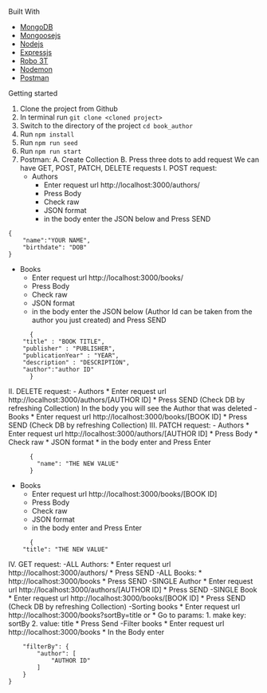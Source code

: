 Built With
* [MongoDB](https://www.mongodb.com/)
* [Mongoosejs](https://mongoosejs.com/)
* [Nodejs](https://nodejs.org/en/)
* [Expressjs](https://expressjs.com/)
* [Robo 3T](https://robomongo.org/)
* [Nodemon](https://nodemon.io/)
* [Postman](https://www.postman.com/)

Getting started

1. Clone the project from Github
2. In terminal run 
```git clone <cloned project>```
3. Switch to the directory of the project
```cd book_author```
4. Run 
```npm install```
5. Run 
```npm run seed```
6. Run 
```npm run start```
7. Postman:
 A. Create Collection
 B. Press three dots to add request
 We can have GET, POST, PATCH, DELETE requests
 I. POST request:
   - Authors
      * Enter request url http://localhost:3000/authors/
      * Press Body
      * Check raw
      * JSON format
      * in the body enter the JSON below and Press SEND
```
{
    "name":"YOUR NAME",
    "birthdate": "DOB"
}
```
   - Books
      * Enter request url http://localhost:3000/books/
      * Press Body
      * Check raw
      * JSON format
      * in the body enter the JSON below (Author Id can be taken from the author you just created) and Press SEND
```
      {
    "title" : "BOOK TITLE",
    "publisher" : "PUBLISHER",
    "publicationYear" : "YEAR",
    "description" : "DESCRIPTION",
    "author":"author ID"    
      }
```      
  II. DELETE request:
    - Authors
      * Enter request url http://localhost:3000/authors/[AUTHOR ID]
      * Press SEND
      (Check DB by refreshing Collection)
      In the body you will see the Author that was deleted
    - Books
      * Enter request url http://localhost:3000/books/[BOOK ID]
      * Press SEND
      (Check DB by refreshing Collection)
  III. PATCH request:
    - Authors
      * Enter request url http://localhost:3000/authors/[AUTHOR ID]
      * Press Body
      * Check raw
      * JSON format
      * in the body enter and Press Enter
```
      {
        "name": "THE NEW VALUE"
      }
```
   - Books
      * Enter request url http://localhost:3000/books/[BOOK ID]
      * Press Body
      * Check raw
      * JSON format
      * in the body enter and Press Enter
```
      {
    "title": "THE NEW VALUE"
```
  IV. GET request:
    -ALL Authors:
      * Enter request url http://localhost:3000/authors/
      * Press SEND
    -ALL Books:
      * http://localhost:3000/books
      * Press SEND
    -SINGLE Author
      * Enter request url http://localhost:3000/authors/[AUTHOR ID]
      * Press SEND
    -SINGLE Book
      * Enter request url http://localhost:3000/books/[BOOK ID]
      * Press SEND
   (Check DB by refreshing Collection)
    -Sorting books 
      * Enter request url http://localhost:3000/books?sortBy=title
     or 
      * Go to params:
      1. make key: sortBy
      2. value: title
      * Press Send
    -Filter books
      * Enter request url http://localhost:3000/books
      * In the Body enter
``` {
    "filterBy": {
        "author": [
            "AUTHOR ID"
        ]
    }
}
```
 






